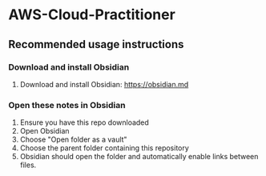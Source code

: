 # AWS-Cloud-Practitioner

## Recommended usage instructions
### Download and install Obsidian
1. Download and install Obsidian: https://obsidian.md

### Open these notes in Obsidian
1. Ensure you have this repo downloaded
2. Open Obsidian
3. Choose "Open folder as a vault"
4. Choose the parent folder containing this repository
5. Obsidian should open the folder and automatically enable links between files.
